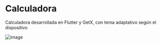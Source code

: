 # Calculadora

Calculadora desarrollada en Flutter y GetX, con tema adaptativo según el dispositivo

![image](image.gif)
